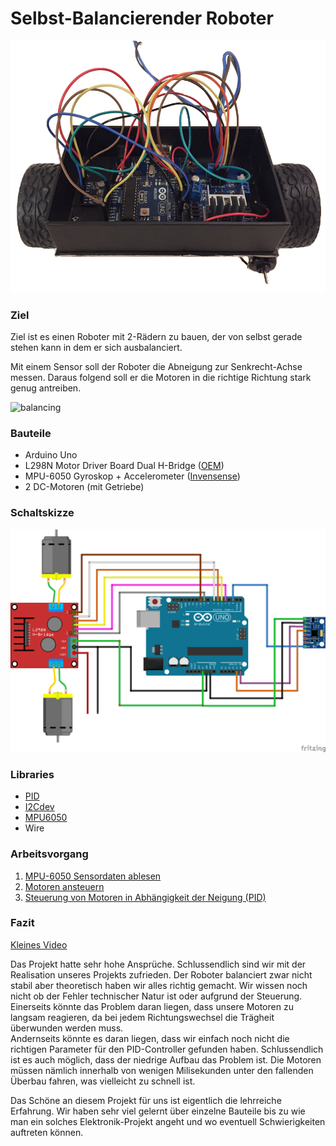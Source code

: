 # Selbst-Balancierender Roboter

![Robot](graphics-diagramms/image.png)

### Ziel

Ziel ist es einen Roboter mit 2-Rädern zu bauen, der von selbst gerade stehen kann in dem er sich ausbalanciert.

Mit einem Sensor soll der Roboter die Abneigung zur Senkrecht-Achse messen. Daraus folgend soll er die Motoren in die richtige Richtung stark genug antreiben.

![balancing](https://cdn.instructables.com/ORIG/F5J/KNAF/HTNO6W4R/F5JKNAFHTNO6W4R.png)

### Bauteile

- Arduino Uno
- L298N Motor Driver Board Dual H-Bridge ([OEM](http://www.play-zone.ch/de/l298n-motor-driver-board-schrittmotor-treiber-modul-1550.html))
- MPU-6050 Gyroskop + Accelerometer ([Invensense](http://www.play-zone.ch/de/mpu-6050-accelerometer-gyro.html))
- 2 DC-Motoren (mit Getriebe)

### Schaltskizze

![Sketch](graphics-diagramms/Sketch.png)

### Libraries 

- [PID](https://github.com/br3ttb/Arduino-PID-Library/)
- [I2Cdev](https://github.com/jrowberg/i2cdevlib)
- [MPU6050](https://github.com/jrowberg/i2cdevlib/tree/master/Arduino/MPU6050)
- Wire

### Arbeitsvorgang

1. [MPU-6050 Sensordaten ablesen](individual_files/mpu6050/MPU6050.md)
2. [Motoren ansteuern](individual_files/l298n/l298n.md)
3. [Steuerung von Motoren in Abhängigkeit der Neigung (PID)](individual_files/PID/PID.md)

### Fazit

[Kleines Video](graphics-diagramms/IMG_3839.mp4)

Das Projekt hatte sehr hohe Ansprüche. Schlussendlich sind wir mit der Realisation unseres Projekts zufrieden. Der Roboter balanciert zwar nicht stabil aber theoretisch haben wir alles richtig gemacht. Wir wissen noch nicht ob der Fehler technischer Natur ist oder aufgrund der Steuerung. 
Einerseits könnte das Problem daran liegen, dass unsere Motoren zu langsam reagieren, da bei jedem Richtungswechsel die Trägheit überwunden werden muss.  
Andernseits  könnte es daran liegen, dass wir einfach noch nicht die richtigen Parameter für den PID-Controller gefunden haben.
Schlussendlich ist es auch möglich, dass der niedrige Aufbau das Problem ist. Die Motoren müssen nämlich innerhalb von wenigen Milisekunden unter den fallenden Überbau fahren, was vielleicht zu schnell ist.

Das Schöne an diesem Projekt für uns ist eigentlich die lehrreiche Erfahrung. Wir haben sehr viel gelernt über einzelne Bauteile bis zu wie man ein solches Elektronik-Projekt angeht und wo eventuell Schwierigkeiten auftreten können.